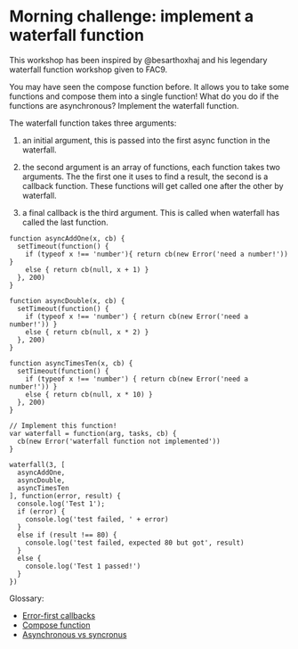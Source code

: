 # Morning challenge: implement a waterfall function
This workshop has been inspired by @besarthoxhaj and his legendary waterfall function workshop given to FAC9.

You may have seen the compose function before. It allows you to take some functions and compose them into a single function! What do you do if the functions are asynchronous? Implement the waterfall function. 

The waterfall function takes three arguments:

1) an initial argument, this is passed into the first async function in the waterfall.

2) the second argument is an array of functions, each function takes two arguments. The the first one it uses to find a result, the second is a callback function. These functions will get called one after the other by waterfall.

3) a final callback is the third argument. This is called when waterfall has called the last function.

```
function asyncAddOne(x, cb) {
  setTimeout(function() {
    if (typeof x !== 'number'){ return cb(new Error('need a number!')) }
    else { return cb(null, x + 1) }
  }, 200)
}

function asyncDouble(x, cb) {
  setTimeout(function() {
    if (typeof x !== 'number') { return cb(new Error('need a number!')) }
    else { return cb(null, x * 2) }
  }, 200)
}

function asyncTimesTen(x, cb) {
  setTimeout(function() {
    if (typeof x !== 'number') { return cb(new Error('need a number!')) }
    else { return cb(null, x * 10) }
  }, 200)
}

// Implement this function!
var waterfall = function(arg, tasks, cb) {
  cb(new Error('waterfall function not implemented'))
}

waterfall(3, [
  asyncAddOne,
  asyncDouble,
  asyncTimesTen
], function(error, result) {
  console.log('Test 1');
  if (error) {
    console.log('test failed, ' + error)
  }
  else if (result !== 80) {
    console.log('test failed, expected 80 but got', result)
  }
  else {
    console.log('Test 1 passed!')
  }
})
```

Glossary:
- [Error-first callbacks](http://fredkschott.com/post/2014/03/understanding-error-first-callbacks-in-node-js/)
- [Compose function](http://blakeembrey.com/articles/2014/01/compose-functions-javascript/)
- [Asynchronous vs syncronus](http://rowanmanning.com/posts/javascript-for-beginners-async/)
